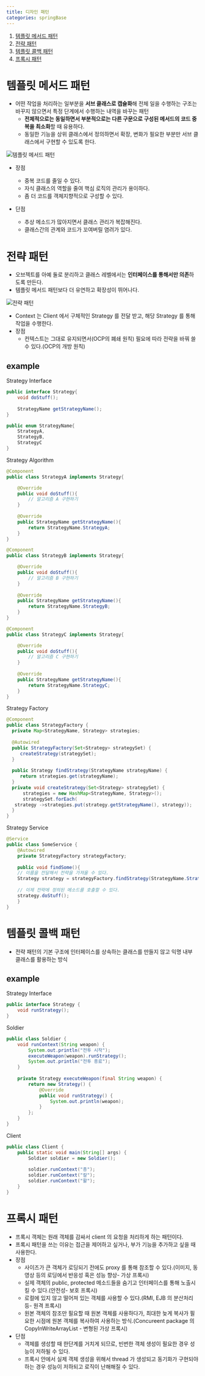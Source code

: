 ```yaml
---
title: 디자인 패턴
categories: springBase
---
```


1. [템플릿 메서드 패턴](#템플릿-메서드-패턴)
2. [전략 패턴](#전략-패턴)
3. [템플릿 콜백 패턴](#템플릿-콜백-패턴)
4. [프록시 패턴](#프록시-패턴)

# 템플릿 메서드 패턴
+ 어떤 작업을 처리하는 일부분을 **서브 클래스로 캡슐화**해 전체 일을 수행하는 구조는 바꾸지 않으면서 특정 단계에서 수행하는 내역을 바꾸는 패턴
  + **전체적으로는 동일하면서 부분적으로는 다른 구문으로 구성된 메서드의 코드 중복을 최소화**할 때 유용하다.
  + 동일한 기능을 상위 클래스에서 정의하면서 확장, 변화가 필요한 부분만 서브 클래스에서 구현할 수 있도록 한다.

![템플릿 메서드 패턴](https://user-images.githubusercontent.com/48073115/143543269-1706a4ff-b98d-4ec0-9d4b-4f61a31228fb.png)

+ 장점
  + 중복 코드를 줄일 수 있다.
  + 자식 클래스의 역할을 줄여 핵심 로직의 관리가 용이하다.
  + 좀 더 코드를 객체지향적으로 구성할 수 있다.

+ 단점
  + 추상 메소드가 많아지면서 클래스 관리가 복잡해진다.
  + 클래스간의 관계와 코드가 꼬여버릴 염려가 있다.

# 전략 패턴
+ 오브젝트를 아예 둘로 분리하고 클래스 레벨에서는 **인터페이스를 통해서만 의존**하도록 만든다.
+ 템플릿 메서드 패턴보다 더 유연하고 확장성이 뛰어나다.


![전략 패턴](https://user-images.githubusercontent.com/48073115/143545334-9c5a0b6f-59b0-4d4c-95d5-182691fa1345.png)

+ Context 는 Client 에서 구체적인 Strategy 를 전달 받고, 해당 Strategy 를 통해 작업을 수행한다.
+ 장점
  + 컨텍스트는 그대로 유지되면서(OCP의 폐쇄 원칙) 필요에 따라 전략을 바꿔 쓸 수 있다.(OCP의 개방 원칙)

## example
Strategy Interface
```java
public interface Strategy{
	void doStuff();
	
	StrategyName getStrategyName();
}

public enum StrategyName{
	StrategyA,
	StrategyB,
	StrategyC
}
```
Strategy Algorithm
```java
@Component
public class StrategyA implements Strategy{

	@Override
	public void doStuff(){
		// 알고리즘 A 구현하기
	}
    
	@Override
    public StrategyName getStrategyName(){
		return StrategyName.StrategyA;
	}
}

@Component
public class StrategyB implements Strategy{

	@Override
	public void doStuff(){
		// 알고리즘 B 구현하기
	}
    
	@Override
	public StrategyName getStrategyName(){
		return StrategyName.StrategyB;
	}
}

@Component
public class StrategyC implements Strategy{

	@Override
	public void doStuff(){
		// 알고리즘 C 구현하기
	}
    
	@Override
	public StrategyName getStrategyName(){
		return StrategyName.StrategyC;
	}
}
```
Strategy Factory
```java
@Component
public class StrategyFactory {
  private Map<StrategyName, Strategy> strategies;
  
  @Autowired
  public StrategyFactory(Set<Strategy> strategySet) {
     createStrategy(strategySet);
  }
  
  public Strategy findStrategy(StrategyName strategyName) {
     return strategies.get(strategyName);
  }
  private void createStrategy(Set<Strategy> strategySet) {
      strategies = new HashMap<StrategyName, Strategy>();
      strategySet.forEach( 
   strategy ->strategies.put(strategy.getStrategyName(), strategy));
  }
}
```
Strategy Service
```java
@Service
public class SomeService {
    @Autowired
    private StrategyFactory strategyFactory;
    
    public void findSome(){
    // 이름을 전달해서 전략을 가져올 수 있다.
    Strategy strategy = strategyFactory.findStrategy(StrategyName.StrategyA);
    
    // 이제 전략에 정의된 메소드를 호출할 수 있다.
    strategy.doStuff();
    }
}
```

# 템플릿 콜백 패턴
+ 전략 패턴의 기본 구조에 인터페이스를 상속하는 클래스를 만들지 않고 익명 내부 클래스를 활용하는 방식

## example
Strategy Interface
```java
public interface Strategy {
    void runStrategy();
}
```
Soldier
```java
public class Soldier {
	void runContext(String weapon) {
		System.out.println("전투 시작");
		executeWeapon(weapon).runStrategy();
		System.out.println("전투 종료");
	}
	
	private Strategy executeWeapon(final String weapon) {
		return new Strategy() {
			@Override
			public void runStrategy() {
				System.out.println(weapon);
			}
		};
	}
}
```
Client
```java
public class Client {
	public static void main(String[] args) {
		Soldier soldier = new Soldier();
		
		soldier.runContext("총");
		soldier.runContext("칼");
		soldier.runContext("활");
	}
}
```

# 프록시 패턴
+ 프록시 객체는 원래 객체를 감싸서 client 의 요청을 처리하게 하는 패턴이다.
+ 프록시 패턴을 쓰는 이유는 접근을 제어하고 싶거나, 부가 기능을 추가하고 싶을 때 사용한다.
+ 장점
	+ 사이즈가 큰 객체가 로딩되기 전에도 proxy 를 통해 참조할 수 있다.(이미지, 동영상 등의 로딩에서 반응성 혹은 성능 향상- 가상 프록시)
	+ 실제 객체의 public, protected 메소드들을 숨기고 인터페이스를 통해 노출시킬 수 있다.(안전성- 보호 프록시)
	+ 로컬에 있지 않고 떨어져 있는 객체를 사용할 수 있다.(RMI, EJB 의 분산처리 등- 원격 프록시)
	+ 원본 객체의 참조만 필요할 때 원본 객체를 사용하다가, 최대한 늦게 복사가 필요한 시점에 원본 객체를 복사하여 사용하는 방식.(Concureent package 의 CopyInWriteArrayList - 변형된 가상 프록시)
+ 단점
	+ 객체를 생성할 때 한단계를 거치게 되므로, 빈번한 객체 생성이 필요한 경우 성능이 저하될 수 있다.
	+ 프록시 안에서 실제 객체 생성을 위해서 thread 가 생성되고 동기화가 구현되야 하는 경우 성능이 저하되고 로직이 난해해질 수 있다.

